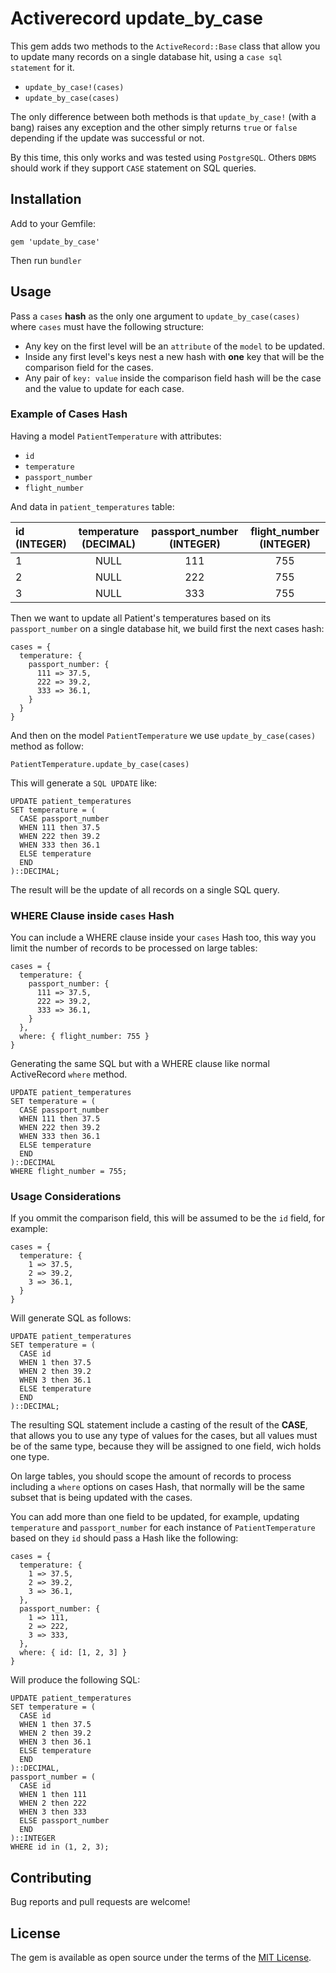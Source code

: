 # Activerecord update_by_case

This gem adds two methods to the `ActiveRecord::Base` class that allow you to update many records on a single database hit, using a `case sql statement` for it.

- `update_by_case!(cases)`
- `update_by_case(cases)`

The only difference between both methods is that `update_by_case!` (with a bang) raises any exception and the other simply returns `true` or `false` depending if the update was successful or not.

By this time, this only works and was tested using `PostgreSQL`. Others `DBMS` should work if they support `CASE` statement on SQL queries.

## Installation

Add to your Gemfile:

    gem 'update_by_case'

Then run `bundler`

## Usage

Pass a `cases` **hash** as the only one argument to `update_by_case(cases)` where `cases` must have the following structure:

- Any key on the first level will be an `attribute` of the `model` to be updated.
- Inside any first level's keys nest a new hash with **one** key that will be the comparison field for the cases.
- Any pair of `key: value` inside the comparison field hash will be the case and the value to update for each case.

### Example of Cases Hash

Having a model `PatientTemperature` with attributes: 
- `id` 
- `temperature` 
- `passport_number`
- `flight_number`

And data in `patient_temperatures` table:

| id (INTEGER) | temperature (DECIMAL) | passport_number (INTEGER) | flight_number (INTEGER) |
| :--- | :---: | :---: | :---: |
| 1 | NULL | 111 | 755 |
| 2 | NULL | 222 | 755 |
| 3 | NULL | 333 | 755 |

Then we want to update all Patient's temperatures based on its `passport_number` on a single database hit, we build first the next cases hash:

    cases = {
      temperature: {
        passport_number: {
          111 => 37.5,
          222 => 39.2,
          333 => 36.1,
        }
      }
    }

And then on the model `PatientTemperature` we use `update_by_case(cases)` method as follow:

    PatientTemperature.update_by_case(cases)

This will generate a `SQL UPDATE` like:

    UPDATE patient_temperatures 
    SET temperature = (
      CASE passport_number 
      WHEN 111 then 37.5
      WHEN 222 then 39.2
      WHEN 333 then 36.1
      ELSE temperature
      END
    )::DECIMAL;

The result will be the update of all records on a single SQL query.

### WHERE Clause inside `cases` Hash

You can include a WHERE clause inside your `cases` Hash too, this way you limit the number of records to be processed on large tables:

    cases = {
      temperature: {
        passport_number: {
          111 => 37.5,
          222 => 39.2,
          333 => 36.1,
        }
      },
      where: { flight_number: 755 }
    }

Generating the same SQL but with a WHERE clause like normal ActiveRecord `where` method.

    UPDATE patient_temperatures 
    SET temperature = (
      CASE passport_number 
      WHEN 111 then 37.5
      WHEN 222 then 39.2
      WHEN 333 then 36.1
      ELSE temperature
      END
    )::DECIMAL
    WHERE flight_number = 755;

### Usage Considerations

If you ommit the comparison field, this will be assumed to be the `id` field, for example:

    cases = {
      temperature: {
        1 => 37.5,
        2 => 39.2,
        3 => 36.1,
      }
    }

Will generate SQL as follows:

    UPDATE patient_temperatures 
    SET temperature = (
      CASE id 
      WHEN 1 then 37.5
      WHEN 2 then 39.2
      WHEN 3 then 36.1
      ELSE temperature
      END
    )::DECIMAL;

The resulting SQL statement include a casting of the result of the **CASE**, that allows you to use any type of values for the cases, but all values must be of the same type, because they will be assigned to one field, wich holds one type.

On large tables, you should scope the amount of records to process including a `where` options on cases Hash, that normally will be the same subset that is being updated with the cases.

You can add more than one field to be updated, for example, updating `temperature` and `passport_number` for each instance of `PatientTemperature` based on they `id` should pass a Hash like the following:

    cases = {
      temperature: {
        1 => 37.5,
        2 => 39.2,
        3 => 36.1,
      },
      passport_number: {
        1 => 111,
        2 => 222,
        3 => 333,
      },
      where: { id: [1, 2, 3] }
    }

Will produce the following SQL:

    UPDATE patient_temperatures 
    SET temperature = (
      CASE id 
      WHEN 1 then 37.5
      WHEN 2 then 39.2
      WHEN 3 then 36.1
      ELSE temperature
      END
    )::DECIMAL,
    passport_number = (
      CASE id 
      WHEN 1 then 111
      WHEN 2 then 222
      WHEN 3 then 333
      ELSE passport_number
      END
    )::INTEGER
    WHERE id in (1, 2, 3);

## Contributing

Bug reports and pull requests are welcome!

## License

The gem is available as open source under the terms of the [MIT License](https://opensource.org/licenses/MIT).
